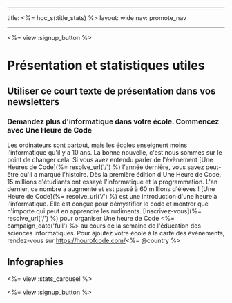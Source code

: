 * * *

title: <%= hoc_s(:title_stats) %> layout: wide nav: promote_nav

* * *

<%= view :signup_button %>

# Présentation et statistiques utiles

## Utiliser ce court texte de présentation dans vos newsletters

### Demandez plus d'informatique dans votre école. Commencez avec Une Heure de Code

Les ordinateurs sont partout, mais les écoles enseignent moins l'informatique qu'il y a 10 ans. La bonne nouvelle, c'est nous sommes sur le point de changer cela. Si vous avez entendu parler de l'évènement [Une Heures de Code](%= resolve_url('/') %) l'année dernière, vous savez peut-être qu'il a marqué l'histoire. Dès la première édition d'Une Heure de Code, 15 millions d'étudiants ont essayé l'informatique et la programmation. L'an dernier, ce nombre a augmenté et est passé à 60 millions d'élèves ! [Une Heure de Code](%= resolve_url('/') %) est une introduction d'une heure à l'informatique. Elle est conçue pour démystifier le code et montrer que n'importe qui peut en apprendre les rudiments. [Inscrivez-vous](%= resolve_url('/') %) pour organiser Une heure de Code <%= campaign_date('full') %> au cours de la semaine de l'éducation des sciences informatiques. Pour ajoutez votre école à la carte des évènements, rendez-vous sur https://hourofcode.com/<%= @country %>

## Infographies

<%= view :stats_carousel %>

<%= view :signup_button %>